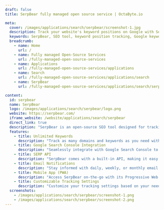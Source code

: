 ```yaml
---
draft: false
title: SerpBear fully managed open source service | OctaByte.io

meta:
  cover: /images/applications/search/serpbear/screenshot-1.jpg
  description: Track your website's keyword positions on Google with SerpBear, an open-source search engine position tracking app. Get notifications, Google Search Console integration, and more.
  keywords: SerpBear, SEO tool, keyword position tracking, Google keyword ranking, open-source SEO, search engine tracking, Google Search Console, keyword tracking app, mobile SEO tool, email notification, SERP tracking API
  breadcrumb:
    - name: Home
      url: /
    - name: Fully managed Open-Source Services
      url: /fully-managed-open-source-services
    - name: Applications
      url: /fully-managed-open-source-services/applications
    - name: Search
      url: /fully-managed-open-source-services/applications/search
    - name: SerpBear
      url: /fully-managed-open-source-services/applications/search/serpbear

content:
  id: serpbear
  name: SerpBear
  logo: /images/applications/search/serpbear/logo.png
  website: https://serpbear.com/
  iframe_website: /website/applications/search/serpbear
  direct_link: true
  description: "SerpBear is an open-source SEO tool designed for tracking your website's keyword positions in Google. It provides users with real-time insights into their keyword performance, making it easier to monitor SEO progress and stay informed about search engine rankings. With seamless Google Search Console integration, unlimited keyword tracking, and powerful notifications, SerpBear ensures you never miss a change in your SEO performance. Whether you're a marketer, SEO expert, or business owner, SerpBear is the perfect solution to stay on top of your search engine ranking efforts."
  features:
    - title: Unlimited Keywords
      description: "Track as many domains and keywords as you need without limitations. SerpBear enables you to add an unlimited number of keywords for a comprehensive analysis of your SEO performance."
    - title: Google Search Console Integration
      description: "Seamlessly integrate with Google Search Console to retrieve detailed data about your keywords. Get actual visit counts, impressions, and other important metrics for better SEO insights."
    - title: SERP API
      description: "SerpBear comes with a built-in API, making it easy to integrate the platform with your marketing and data reporting tools. Automate your SEO tracking and reporting processes to save time and effort."
    - title: Email Notifications
      description: "Stay informed with daily, weekly, or monthly email notifications about keyword position changes. SerpBear ensures you are always up-to-date with your SEO performance."
    - title: Mobile App (PWA)
      description: "Access SerpBear on-the-go with its Progressive Web App (PWA) feature. Add it to your mobile for a seamless, mobile-friendly experience, ensuring you're always connected to your keyword tracking data."
    - title: Customizable Tracking Settings
      description: "Customize your tracking settings based on your needs. Set specific tracking intervals, adjust reporting preferences, and manage your keywords with complete flexibility."
  screenshots:
    - /images/applications/search/serpbear/screenshot-1.png
    - /images/applications/search/serpbear/screenshot-2.png
---
```

